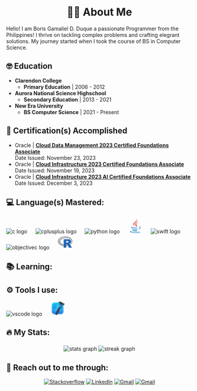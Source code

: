  <h1 align="center">👩‍💻  About Me</h1>
 
Hello! I am Boris Gamaliel D. Duque a passionate Programmer from the Philippines! I thrive on tackling complex problems and crafting elegrant solutions. My journey started when I took the course of BS in Computer Science.

## 🤓 Education
- **Clarendon College**
  - **Primary Education** | 2006 - 2012
- **Aurora National Science Highschool**
  - **Secondary Education** | 2013 - 2021
- **New Era University**
  - **BS Computer Science** | 2021 - Present
###

## 📜 Certification(s) Accomplished
- Oracle | **[Cloud Data Management 2023 Certified Foundations Associate](https://catalog-education.oracle.com/pls/certview/sharebadge?id=7B0188378E81F332E352328050708DBA6EFE7F6B45AC82546AEA80B227B5F124)**
  <br>
  Date Issued: November 23, 2023
- Oracle | **[Cloud Infrastructure 2023 Certified Foundations Associate](https://catalog-education.oracle.com/pls/certview/sharebadge?id=BB48BE1C195AF03283BB915754185DFA79639443B263AE0AE37D7C99C2B75CAA)**
  <br>
  Date Issued: November 19, 2023
- Oracle | **[Cloud Infrastructure 2023 AI Certified Foundations Associate](https://catalog-education.oracle.com/pls/certview/sharebadge?id=CF3F198DCFFC7749B1CBFA21F262E0A2D924D1CDB8C98CB2208DA4D93E7B147D)**
  <br>
  Date Issued: December 3, 2023
## 💻 Language(s) Mastered:

###

<div align="left">
  <img src="https://cdn.jsdelivr.net/gh/devicons/devicon/icons/c/c-original.svg" height="40" alt="c logo"  />
  <img width="14" />
  <img src="https://cdn.jsdelivr.net/gh/devicons/devicon/icons/cplusplus/cplusplus-original.svg" height="40" alt="cplusplus logo"  />
  <img width="14" />
  <img src="https://cdn.jsdelivr.net/gh/devicons/devicon/icons/python/python-original.svg" height="40" alt="python logo"  />
  <img width="14" />
  <img src="https://raw.githubusercontent.com/devicons/devicon/1119b9f84c0290e0f0b38982099a2bd027a48bf1/icons/java/java-original.svg" height="40" alt="java-logo" />
  <img width="14"/>
  <img src="https://cdn.jsdelivr.net/gh/devicons/devicon/icons/swift/swift-original.svg" height="40" alt="swift logo"  />
  <img width="14" />
  <img src="https://cdn.jsdelivr.net/gh/devicons/devicon/icons/objectivec/objectivec-plain.svg" height="40" alt="objectivec logo"  />
  <img width="14" />
  <img src="https://raw.githubusercontent.com/devicons/devicon/1119b9f84c0290e0f0b38982099a2bd027a48bf1/icons/r/r-original.svg" height="40" alt="r-logo" />
  <img width="14" />
</div>

###

## 📚 Learning:
###

## ⚙️ Tools I use:
  <div>
    <img src="https://cdn.jsdelivr.net/gh/devicons/devicon/icons/vscode/vscode-original.svg" height="40" alt="vscode logo"  />
    <img width="14" />
    <img src="https://raw.githubusercontent.com/devicons/devicon/1119b9f84c0290e0f0b38982099a2bd027a48bf1/icons/xcode/xcode-original.svg" height="40" alt="xcode">
    <img width="14" />

###

## 🔥 My Stats:

###

<div align="center">
  <img src="https://github-readme-stats.vercel.app/api?username=bgduque&hide_title=true&hide_rank=false&show_icons=true&include_all_commits=true&count_private=true&disable_animations=false&theme=dracula&locale=en&hide_border=true&order=1" height="150" alt="stats graph"  />
  
  <img src="https://streak-stats.demolab.com?user=bgduque&locale=en-us&mode=daily&theme=dark&hide_border=false&border_radius=5&order=3" height="150" alt="streak graph"  />
</div>

###

## 🔎 Reach out to me through:
<div align="center">
  
  [![Stackoverflow](https://img.shields.io/static/v1?message=Stackoverflow&logo=stackoverflow&label=&color=FE7A16&logoColor=white&labelColor=&style=for-the-badge)](https://stackoverflow.com/users/23124675/boris-gamaliel-duque?tab=profile)
  [![LinkedIn](https://img.shields.io/static/v1?message=LinkedIn&logo=linkedin&label=&color=0077B5&logoColor=white&labelColor=&style=for-the-badge)](https://www.linkedin.com/in/bgduque/)
  [![Gmail](https://img.shields.io/static/v1?message=Gmail&logo=gmail&label=&color=E34234&logoColor=white&labelColor=&style=for-the-badge)](mailto:boris.dduque@gmail.com?subject=Inquiries)
  [![Gmail](https://img.shields.io/static/v1?message=GitLab&logo=gitlab&label=&color=ff641c&logoColor=white&labelColor=&style=for-the-badge)](https://gitlab.com/bgduque)

</div>

